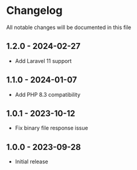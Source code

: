 # Changelog

All notable changes will be documented in this file

## 1.2.0 - 2024-02-27

- Add Laravel 11 support

## 1.1.0 - 2024-01-07

- Add PHP 8.3 compatibility

## 1.0.1 - 2023-10-12

- Fix binary file response issue

## 1.0.0 - 2023-09-28

- Initial release
